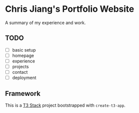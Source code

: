 # Chris Jiang's Portfolio Website
A summary of my experience and work.

## TODO
- [  ] basic setup
- [  ] homepage
- [  ] experience
- [  ] projects
- [  ] contact
- [  ] deployment

## Framework

This is a [T3 Stack](https://create.t3.gg/) project bootstrapped with `create-t3-app`.
